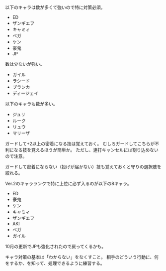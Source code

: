 以下のキャラは数が多くて強いので特に対策必須。

- ED
- ザンギエフ
- キャミィ
- ベガ
- ケン
- 豪鬼
- JP

数は少ないが強い。

- ガイル
- ラシード
- ブランカ
- ディージェイ

以下のキャラも数が多い。

- ジュリ
- ルーク
- リュウ
- マリーザ

ガードして+2以上の密着になる技は覚えておく。
むしろガードしてこちらが不利になる技を覚えるほうが簡単か。
ただし、連打キャンセルには割り込めないので注意。

ガードして密着にならない（投げが届かない）技も覚えておくと守りの選択肢を絞れる。

Ver.2のキャラランクで特に上位に必ず入るのが以下の8キャラ。

- ED
- 豪鬼
- ケン
- キャミィ
- ザンギエフ
- AKI
- ベガ
- ガイル

10月の更新でJPも強化されたので戻ってくるかも。

キャラ対策の基本は「わからない」をなくすこと。
相手のどういう行動に、何をするか、を知って、処理できるように練習する。
